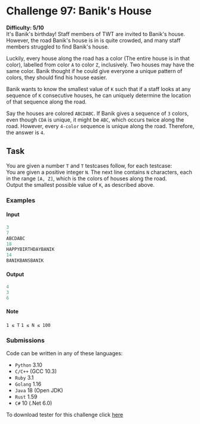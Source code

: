# Challenge 97: Banik's House

**Difficulty: 5/10**  
It's Banik's birthday! Staff members of TWT are invited to Banik's house.
However, the road Banik's house is in is quite crowded, and many staff members struggled to find Banik's house.

Luckily, every house along the road has a color (The entire house is in that color), labelled from color `A` to color `Z`, inclusively. Two houses may have the same color. Banik thought if he could give everyone a unique pattern of colors, they should find his house easier.

Banik wants to know the smallest value of `K` such that if a staff looks at any sequence of `K` consecutive houses, he can uniquely determine the location of that sequence along the road.

Say the houses are colored `ABCDABC`. If Banik gives a sequence of `3` colors, even though `CDA` is unique, it might be `ABC`, which occurs twice along the road. However, every `4-color` sequence is unique along the road. Therefore, the answer is `4`.

## Task

You are given a number `T` and `T` testcases follow, for each testcase:  
You are given a positive integer `N`. The next line contains `N` characters, each in the range `[A, Z]`, which is the colors of houses along the road.  
Output the smallest possible value of `K`, as described above.

### Examples

#### Input

```rs
3
7
ABCDABC
18
HAPPYBIRTHDAYBANIK
14
BANIKBANSBANIK
```

#### Output

```rs
4
3
6
```

#### Note

`1 ≤ T`
`1 ≤ N ≤ 100`

### Submissions

Code can be written in any of these languages:

- `Python` 3.10
- `C/C++` (GCC 10.3)
- `Ruby` 3.1
- `Golang` 1.16
- `Java` 18 (Open JDK)
- `Rust` 1.59
- `C#` 10 (.Net 6.0)

To download tester for this challenge click [here](https://downgit.github.io/#/home?url=https://github.com/Pomroka/TWT_Challenges_Tester/tree/main/PreviousChallenges/Challenge_97)

